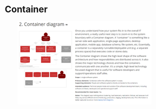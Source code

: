 # Container

<figure><img src="../../.gitbook/assets/image (1) (1) (2).png" alt=""><figcaption></figcaption></figure>
